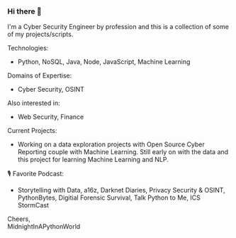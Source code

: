 ### Hi there 👋

I'm a Cyber Security Engineer by profession and this is a collection of some of my projects/scripts. 

Technologies:
 - Python, NoSQL, Java, Node, JavaScript, Machine Learning
 
Domains of Expertise:
  - Cyber Security, OSINT
  
Also interested in:
- Web Security, Finance

Current Projects:
- Working on a data exploration projects with Open Source Cyber Reporting couple with Machine Learning.  Still early on with the data and this project for learning Machine Learning and NLP.  


🎙️ Favorite Podcast:
- Storytelling with Data, a16z, Darknet Diaries, Privacy Security & OSINT, PythonBytes, Digitial Forensic Survival, Talk Python to Me, ICS StormCast



Cheers,  
MidnightInAPythonWorld
